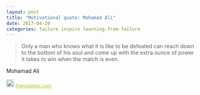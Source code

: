 ```yaml
---
layout: post
title: "Motivational quote: Mohamad Ali"
date: 2017-04-20
categories: failure inspire learning-from-failure
---
```

> Only a man who knows what it is like to be defeated can reach down to the bottom of his soul and come up with the extra ounce of power it takes to win when the match is even.

Mohamad Ali

<span style="z-index:50;font-size:0.9em;"><img src="https://theysaidso.com/branding/theysaidso.png" height="20" width="20" alt="theysaidso.com"/><a href="https://theysaidso.com" title="Powered by quotes from theysaidso.com" style="color: #9fcc25; margin-left: 4px; vertical-align: middle;">theysaidso.com</a></span>
